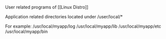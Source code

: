 User related programs of [[Linux Distro]]

Application related directories located under /user/local/*

For example: 
/usr/local/myapp/log
/usr/local/myapp/lib
/usr/local/myapp/etc
/usr/local/myapp/bin
